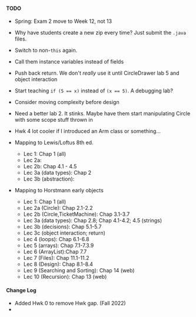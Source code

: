 #### TODO

- Spring: Exam 2 move to Week 12, not 13
- Why have students create a new zip every time? Just submit the `.java` files.
- Switch to non-`this` again.
- Call them instance variables instead of fields
- Push back return. We don't _really_ use it until CircleDrawer lab 5 and object interaction
- Start teaching `if (5 == x)` instead of `(x == 5)`. A debugging lab?
- Consider moving complexity before design
- Need a better lab 2. It stinks. Maybe have them start manipulating Circle with some scope stuff thrown in
- Hwk 4 lot cooler if I introduced an Arm class or something…

- Mapping to Lewis/Loftus 8th ed.

  - Lec 1: Chap 1 (all)
  - Lec 2a:
  - Lec 2b: Chap 4.1 - 4.5
  - Lec 3a (data types): Chap 2
  - Lec 3b (abstraction):

- Mapping to Horstmann early objects
  - Lec 1: Chap 1 (all)
  - Lec 2a (Circle): Chap 2.1-2.2
  - Lec 2b (Circle,TicketMachine): Chap 3.1-3.7
  - Lec 3a (data types): Chap 2.8; Chap 4.1-4.2; 4.5 (strings)
  - Lec 3b (decisions): Chap 5.1-5.7
  - Lec 3c (object interaction; return)
  - Lec 4 (loops): Chap 6.1-6.8
  - Lec 5 (arrays): Chap 7.1-7.3.9
  - Lec 6 (ArrayList):Chap 7.7
  - Lec 7 (Files): Chap 11.1-11.2
  - Lec 8 (Design): Chap 8.1-8.4
  - Lec 9 (Searching and Sorting): Chap 14 (web)
  - Lec 10 (Recursion): Chap 13 (web)

#### Change Log

- Added Hwk 0 to remove Hwk gap. (Fall 2022)
-
